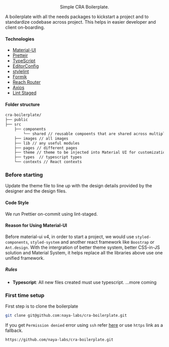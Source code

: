 <div align="center">
  Simple CRA Boilerplate.
</div>

A boilerplate with all the needs packages to kickstart a project and to standardize codebase across project. This helps in easier developer and client on-boarding.

#### Technologies

- [Material-UI](https://material-ui.com/)
- [Pretteir](https://prettier.io/)
- [TypeScript](https://www.typescriptlang.org/)
- [EditorConfig](https://editorconfig.org/)
- [stylelint](https://stylelint.io/)
- [Formik](https://jaredpalmer.com/formik/)
- [Reach Router](https://reach.tech/router)
- [Axios](https://github.com/axios/axios)
- [Lint Staged](https://github.com/okonet/lint-staged)

#### Folder structure

```sh
cra-boilerplate/
├── public
├── src
    ├── components
        └── shared // reusable compoents that are shared across multiple components
    ├── images // all images
    ├── lib // any useful modules
    ├── pages // different pages
    ├── theme // theme to be injected into Material UI for customization
    ├── types  // typescript types
    └── contexts // React contexts
```

### Before starting

Update the theme file to line up with the design details provided by the designer and the design files.

#### Code Style

We run Prettier on-commit using lint-staged.

#### Reason for Using Material-UI

Before material-ui v4, in order to start a project, we would use `styled-components`, `styled-system` and another react framework like `Boostrap` or `Ant.design`.
With the intergration of better theme system, better CSS-in-JS solution and Material System, it helps replace all the libraries above use one unified framework.

##### Rules

- **Typescript**: All new files created must use typescript.
  ...more coming

### First time setup

First step is to clone the boilerplate

```sh
git clone git@github.com:naya-labs/cra-boilerplate.git
```

If you get `Permission denied` error using `ssh` refer [here](https://help.github.com/articles/error-permission-denied-publickey/)
or use `https` link as a fallback.

```sh
https://github.com/naya-labs/cra-boilerplate.git
```
